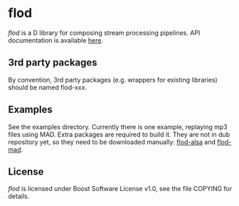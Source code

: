 # flod

*flod* is a D library for composing stream processing pipelines.
API documentation is available [here](http://epi.github.io/flod/ddox/flod.html).

## 3rd party packages

By convention, 3rd party packages (e.g. wrappers for existing libraries) should be
named flod-xxx.

## Examples

See the examples directory. Currently there is one example, replaying mp3 files using MAD.
Extra packages are required to build it. They are not in dub repository yet, so they need to
be downloaded manually: [flod-alsa](https://github.com/epi/flod-alsa) and
[flod-mad](https://github.com/epi/flod-mad).

## License

*flod* is licensed under Boost Software License v1.0, see the file COPYING for details.
